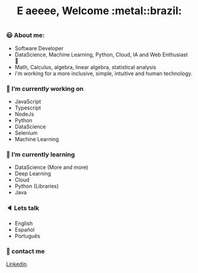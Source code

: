 <h1 align="center"> E aeeee, Welcome :metal::brazil: <h1>

### :smiley: About me:
 * Software Developer
 * DataScience, Machine Learning, Python, Cloud, IA and Web Enthusiast :brain:
 * Math, Calculus, algebra, linear algebra, statistical analysis 
 * i'm working for a more inclusive, simple, intuitive and human technology. 

 
 ### 🔭 I’m currently working on
 
 * JavaScript 
 * Typescript
 * NodeJs
 * Python
 * DataScience
 * Selenium
 * Machine Learning
 
 ### 🌱 I’m currently learning
 
 * DataScience (More and more)
 * Deep Learning
 * Cloud
 * Python (Libraries)
 * Java
 
 
 ### :speaker: Lets talk
 
 * English
 * Español
 * Português
 
 
 ### 💬 contact me
 
[Linkedin](https://www.linkedin.com/in/franklyn-sancho/).



<!--
**Franklyn-Sancho/Franklyn-Sancho** is a ✨ _special_ ✨ repository because its `README.md` (this file) appears on your GitHub profile.

Here are some ideas to get you started:

- 🔭 I’m currently working on ...
- 🌱 I’m currently learning ...
- 👯 I’m looking to collaborate on ...
- 🤔 I’m looking for help with ...
- 💬 Ask me about ...
- 📫 How to reach me: ...
- 😄 Pronouns: ...
- ⚡ Fun fact: ...
-->

